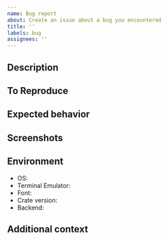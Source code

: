 ```yaml
---
name: Bug report
about: Create an issue about a bug you encountered
title: ''
labels: bug
assignees: ''
---
```


<!--
Hi there, sorry `ratatui` is not working as expected.
Please fill this bug report conscientiously.
A detailed and complete issue is more likely to be processed quickly.
-->

## Description
<!--
A clear and concise description of what the bug is.
-->

## To Reproduce
<!--
Try to reduce the issue to a simple code sample exhibiting the problem.
Ideally, fork the project and add a test or an example.
-->

## Expected behavior
<!--
A clear and concise description of what you expected to happen.
-->

## Screenshots
<!--
If applicable, add screenshots, gifs or videos to help explain your problem.
-->

## Environment
<!--
Add a description of the systems where you are observing the issue. For example:
- OS: Linux
- Terminal Emulator: xterm
- Font: Inconsolata (Patched)
- Crate version: 0.7
- Backend: termion
-->

- OS:
- Terminal Emulator:
- Font:
- Crate version:
- Backend:

## Additional context
<!--
Add any other context about the problem here.
If you already looked into the issue, include all the leads you have explored.
-->
